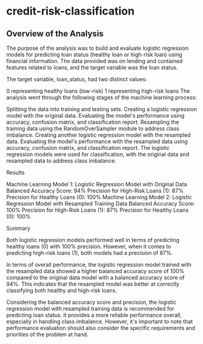 # credit-risk-classification

## Overview of the Analysis
The purpose of the analysis was to build and evaluate logistic regression models for predicting loan status (healthy loan or high-risk loan) using financial information. The data provided was on lending and contained features related to loans, and the target variable was the loan status.

The target variable, loan_status, had two distinct values:

0 representing healthy loans (low-risk)
1 representing high-risk loans
The analysis went through the following stages of the machine learning process:

Splitting the data into training and testing sets.
Creating a logistic regression model with the original data.
Evaluating the model's performance using accuracy, confusion matrix, and classification report.
Resampling the training data using the RandomOverSampler module to address class imbalance.
Creating another logistic regression model with the resampled data.
Evaluating the model's performance with the resampled data using accuracy, confusion matrix, and classification report.
The logistic regression models were used for classification, with the original data and resampled data to address class imbalance.

Results

Machine Learning Model 1: Logistic Regression Model with Original Data
Balanced Accuracy Score: 94%
Precision for High-Risk Loans (1): 87%
Precision for Healthy Loans (0): 100%
Machine Learning Model 2: Logistic Regression Model with Resampled Training Data
Balanced Accuracy Score: 100%
Precision for High-Risk Loans (1): 87%
Precision for Healthy Loans (0): 100%

Summary

Both logistic regression models performed well in terms of predicting healthy loans (0) with 100% precision. However, when it comes to predicting high-risk loans (1), both models had a precision of 87%.

In terms of overall performance, the logistic regression model trained with the resampled data showed a higher balanced accuracy score of 100% compared to the original data model with a balanced accuracy score of 94%. This indicates that the resampled model was better at correctly classifying both healthy and high-risk loans.

Considering the balanced accuracy score and precision, the logistic regression model with resampled training data is recommended for predicting loan status. It provides a more reliable performance overall, especially in handling class imbalance. However, it's important to note that performance evaluation should also consider the specific requirements and priorities of the problem at hand.
